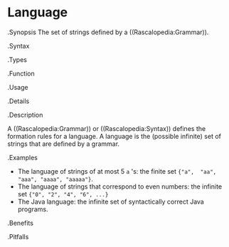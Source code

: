# Language

.Synopsis
The set of strings defined by a ((Rascalopedia:Grammar)).

.Syntax

.Types

.Function
       
.Usage

.Details

.Description

A ((Rascalopedia:Grammar)) or ((Rascalopedia:Syntax)) defines the formation rules for a language.
A language is the (possible infinite) set of strings that are defined by a grammar.

.Examples

*  The language of strings of at most 5 `a` 's: the finite set `{"a",  "aa", "aaa", "aaaa", "aaaaa"}`.
*  The language of strings that correspond to even numbers: the infinite set `{"0", "2", "4", "6", ...}`
*  The Java language: the infinite set of syntactically correct Java programs.

.Benefits

.Pitfalls

